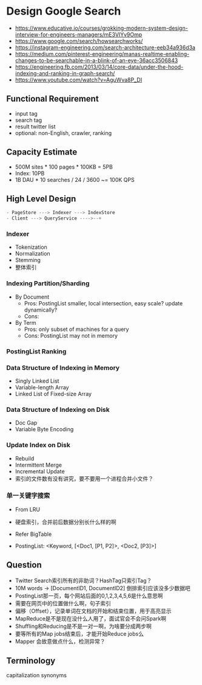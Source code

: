 # Design Google Search
- https://www.educative.io/courses/grokking-modern-system-design-interview-for-engineers-managers/mE3VlYv9Omp
- https://www.google.com/search/howsearchworks/
- https://instagram-engineering.com/search-architecture-eeb34a936d3a
- https://medium.com/pinterest-engineering/manas-realtime-enabling-changes-to-be-searchable-in-a-blink-of-an-eye-36acc3506843
- https://engineering.fb.com/2013/03/14/core-data/under-the-hood-indexing-and-ranking-in-graph-search/
- https://www.youtube.com/watch?v=AguWva8P_DI

## Functional Requirement
- input tag
- search tag
- result twitter list
- optional: non-English, crawler, ranking

## Capacity Estimate
- 500M sites * 100 pages * 100KB = 5PB
- Index: 10PB
- 1B DAU * 10 searches / 24 / 3600 ~= 100K QPS

## High Level Design
```java
- PageStore ---> Indexer ---> IndexStore
- Client ---> QueryService ---->--+
```

### Indexer
- Tokenization
- Normalization
- Stemming
- 整体索引

### Indexing Partition/Sharding
- By Document
    - Pros: PostingList smaller, local intersection, easy scale? update dynamically?
    - Cons:
- By Term
    - Pros: only subset of machines for a query
    - Cons: PostingList may not in memory

### PostingList Ranking

### Data Structure of Indexing in Memory
- Singly Linked List
- Variable-length Array
- Linked List of Fixed-size Array

### Data Structure of Indexing on Disk
- Doc Gap
- Variable Byte Encoding

### Update Index on Disk
- Rebuild
- Intermittent Merge
- Incremental Update
- 索引的文件数有没有讲究，要不要用一个进程合并小文件？

### 单一关键字搜索
- From LRU
- 硬盘索引，合并前后数据分别长什么样的啊
- Refer BigTable

- PostingList: <Keyword, [<Doc1, [P1, P2]>, <Doc2, [P3]>]


## Question
- Twitter Search索引所有的非助词？HashTag只索引Tag？
- 10M words -> [DocumentID1, DocumentID2] 倒排索引应该没多少数据吧
- PostingList那一页，每个网站后面的0,1,2,3,4,5,6是什么意思啊
- 需要在网页中的位置做什么啊，句子索引
- 偏移（Offset），记录单词在文档的开始和结束位置，用于高亮显示
- MapReduce是不是现在没什么人用了，面试官会不会问Spark啊
- Shuffling和Reducing是不是一对一啊，为啥要分成两步啊
- 要等所有的Map jobs结束后，才能开始Reduce jobs么
- Mapper 会故意做点什么，检测异常？

## Terminology
capitalization
synonyms

